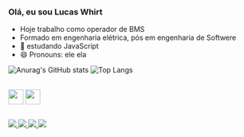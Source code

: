 ### Olá, eu sou Lucas Whirt

- Hoje trabalho como operador de BMS 
- Formado em engenharia elétrica, pós em engenharia de Softwere
- 👯 estudando JavaScript
- 😄 Pronouns: ele ela

<div>
  
![Anurag's GitHub stats](https://github-readme-stats.vercel.app/api?username=LucasWhirt&show_icons=true&theme=tokyonight)
![Top Langs](https://github-readme-stats.vercel.app/api/top-langs/?username=LucasWhirt&show_icons=true&theme=tokyonight)

  </div>
 
  
  <div style="display: inline_block"><br>
  <img align="center" height="30" <img src="https://cdn.jsdelivr.net/gh/devicons/devicon/icons/javascript/javascript-original.svg" />
  <img align="center" height="30" <img src="https://cdn.jsdelivr.net/gh/devicons/devicon/icons/python/python-original.svg" />
  
  </div>
  
  ##
  
  <div>
       	<a href="https://www.facebook.com/lucas.whirt" target="_blank"> <img src="https://img.shields.io/badge/Facebook-1877F2?style=for-the-badge&logo=facebook&logoColor=white" />
  	    <a href="https://www.instagram.com/lucaswhirt/" target="_blank"> <img src="https://img.shields.io/badge/Instagram-E4405F?style=for-the-badge&logo=instagram&logoColor=white" />
        <a href="Miag de Caprio#8756" target="_blank"> <img src="https://img.shields.io/badge/Discord-7289DA?style=for-the-badge&logo=discord&logoColor=white" />
        <a href="https://www.linkedin.com/in/lucas-whirt-b08490220/" target="_blank"> <img src="https://img.shields.io/badge/LinkedIn-0077B5?style=for-the-badge&logo=linkedin&logoColor=white" /> 
          
  </div>

 
  
    
    
  
